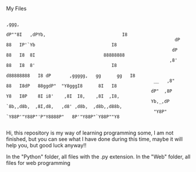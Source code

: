 My Files


```
                                                                  ,ggg,                                           
                                                                 dP""8I   ,dPYb,                             I8   
                                                                dP   88   IP'`Yb                             I8   
                                                               dP    88   I8  8I                          88888888
                                                              ,8'    88   I8  8'                             I8   
                                                              d88888888   I8 dP       ,ggggg,   gg      gg   I8   
                                                        __   ,8"     88   I8dP   88ggdP"  "Y8gggI8      8I   I8   
                                                       dP"  ,8P      Y8   I8P    8I i8'    ,8I  I8,    ,8I  ,I8,  
                                                       Yb,_,dP       `8b,,d8b,  ,8I,d8,   ,d8' ,d8b,  ,d8b,,d88b, 
                                                        "Y8P"         `Y88P'"Y88P"'P"Y8888P"   8P'"Y88P"`Y88P""Y8 
                                
```
                                


Hi, this repository is my way of learning programming some, I am not finished, but you can see what I have done during this time, maybe it will help you, but good luck anyway!!


In the "Python" folder, all files with the .py extension.
In the "Web" folder, all files for web programming

